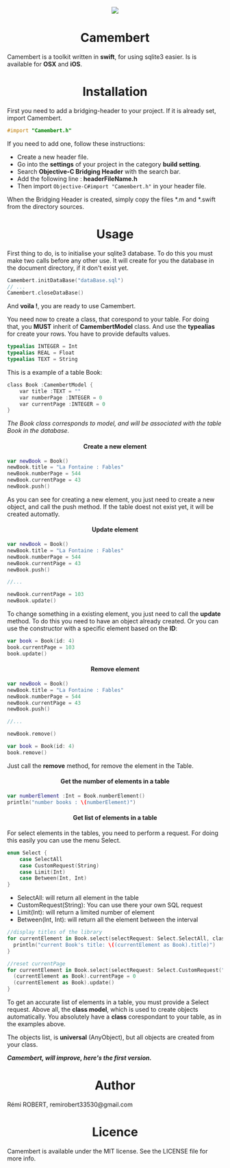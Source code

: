 <p align="center">
  <img src ="https://raw.githubusercontent.com/remirobert/Camembert/master/ressources/CamembertLogo.png"/>
  <h1 align="center">Camembert</h1>
</p>

Camembert is a toolkit written in **swift**, for using sqlite3 easier. Is is available for **OSX** and **iOS**.
</br>
<h1 align="center">Installation</h1>

First you need to add a bridging-header to your project.
If it is already set, import Camembert.

```Objective-C
#import "Camembert.h"
```

If you need to add one, follow these instructions:

- Create a new header file.
- Go into the **settings** of your project in the category **build setting**.
- Search **Objective-C Bridging Header** with the search bar.
- Add the following line : **headerFileName.h**
- Then import ```Objective-C#import "Camembert.h"``` in your header file.

When the Bridging Header is created, simply copy the files *.m and *.swift from the directory sources.


<h1 align="center">Usage</h1>

First thing to do, is to initialise your sqlite3 database.
To do this you must make two calls before any other use.
It will create for you the database in the document directory, if it don't exist yet.

```Swift
Camembert.initDataBase("dataBase.sql")
// ...
Camembert.closeDataBase()
```
And **voila !**, you are ready to use Camembert.

You need now to create a class, that corespond to your table.
For doing that, you **MUST** inherit of **CamembertModel** class.
And use the **typealias** for create your rows.
You have to provide defaults values.

```Swift
typealias INTEGER = Int
typealias REAL = Float
typealias TEXT = String
```

This is a example of a table Book:

```Objective-C
class Book :CamembertModel {
    var title :TEXT = ""
    var numberPage :INTEGER = 0
    var currentPage :INTEGER = 0
}
```
_The Book class corresponds to model, and will be associated with the table Book in the database._


<h4 align="center">Create a new element</h4>

```Swift
var newBook = Book()
newBook.title = "La Fontaine : Fables"
newBook.numberPage = 544
newBook.currentPage = 43
newBook.push()
```
As you can see for creating a new element, you just need to create a new object, and call the push method.
If the table doest not exist yet, it will be created automatly.


<h4 align="center">Update element</h4>

```swift
var newBook = Book()
newBook.title = "La Fontaine : Fables"
newBook.numberPage = 544
newBook.currentPage = 43
newBook.push()

//...

newBook.currentPage = 103
newBook.update()
```
To change something in a existing element, you just need to call the **update** method.
To do this you need to have an object already created.
Or you can use the constructor with a specific element based on the **ID**:

```swift
var book = Book(id: 4)
book.currentPage = 103
book.update()
```

<h4 align="center">Remove element</h4>

```swift
var newBook = Book()
newBook.title = "La Fontaine : Fables"
newBook.numberPage = 544
newBook.currentPage = 43
newBook.push()

//...

newBook.remove()

var book = Book(id: 4)
book.remove()
```
Just call the **remove** method, for remove the element in the Table.


<h4 align="center">Get the number of elements in a table</h4>

```Swift
var numberElement :Int = Book.numberElement()
println("number books : \(numberElement)")
```


<h4 align="center">Get list of elements in a table</h4>

For select elements in the tables, you need to perform a request.
For doing this easily you can use the menu Select.

```Swift
enum Select {
    case SelectAll
    case CustomRequest(String)
    case Limit(Int)
    case Between(Int, Int)
}
```

  - SelectAll: will return all element in the table
  - CustomRequest(String): You can use there your own SQL request
  - Limit(Int): will return a limited number of element
  - Between(Int, Int): will return all the element between the interval

```Swift
//display titles of the library
for currentElement in Book.select(selectRequest: Select.SelectAll, classModel: Book.self) {
  println("current Book's title: \((currentElement as Book).title)")
}

//reset currentPage
for currentElement in Book.select(selectRequest: Select.CustomRequest("SELECT * FROM Book WHERE currentPage > 0"), classModel: Book.self) {
  (currentElement as Book).currentPage = 0
  (currentElement as Book).update()
}
```

To get an accurate list of elements in a table, you must provide a Select request. Above all, the **class model**, which is used to create objects automatically. You absolutely have a **class** corespondant to your table, as in the examples above.

The objects list, is **universal** (AnyObject), but all objects are created from your class.

**_Camembert, will improve, here's the first version._**

<h1 align="center">Author</h1>
Rémi ROBERT, remirobert33530@gmail.com

<h1 align="center">Licence</h1>
Camembert is available under the MIT license. See the LICENSE file for more info.
